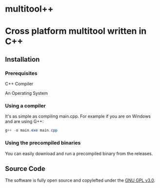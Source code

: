 # multitool++

# Cross platform multitool written in C++

## Installation

### Prerequisites
C++ Compiler

An Operating System

### Using a compiler
It's as simple as compiling main.cpp. For example if you are on Windows and are using G++:
```powershell
g++ -o main.exe main.cpp
```
### Using the precompiled binaries
You can easily download and run a precompiled binary from the releases.

## Source Code
The software is fully open source and copylefted under the [GNU GPL v3.0](./LICENSE).